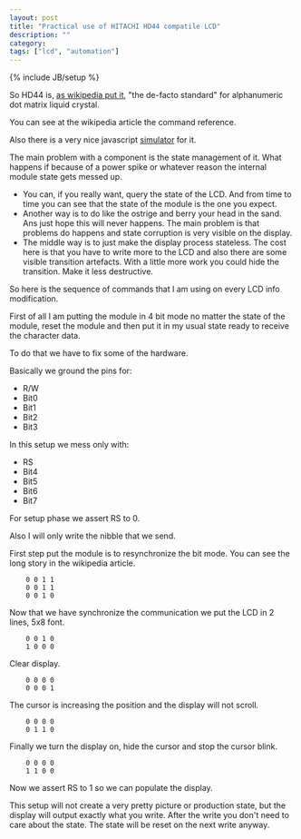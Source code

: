 ```yaml
---
layout: post
title: "Practical use of HITACHI HD44 compatile LCD"
description: ""
category: 
tags: ["lcd", "automation"]
---
```

{% include JB/setup %}

So HD44 is, [as wikipedia put it](https://en.wikipedia.org/wiki/Hitachi_HD44780_LCD_controller), "the de-facto standard" for alphanumeric dot matrix liquid crystal.

You can see at the wikipedia article the command reference.

Also there is a very nice javascript [simulator](http://www.dinceraydin.com/djlcdsim/djlcdsim.html) for it.

The main problem with a component is the state management of it.
What happens if because of a power spike or whatever reason the internal module
state gets messed up.

* You can, if you really want, query the state of the LCD.
And from time to time you can see that the state of the module is the one you expect.
* Another way is to do like the ostrige and berry your head in the sand.
Ans just hope this will never happens. The main problem is that problems do
happens and state corruption is very visible on the display.
* The middle way is to just make the display process stateless.
The cost here is that you have to write more to the LCD and also there are some
visible transition artefacts. With a little more work you could hide the transition.
Make it less destructive.

So here is the sequence of commands that I am using on every LCD info modification.

First of all I am putting the module in 4 bit mode no matter the state of
the module, reset the module and then put it in my usual state ready to receive
the character data.

To do that we have to fix some of the hardware.

Basically we ground the pins for:

* R/W
* Bit0
* Bit1
* Bit2
* Bit3

In this setup we mess only with:

* RS
* Bit4
* Bit5
* Bit6
* Bit7

For setup phase we assert RS to 0.

Also I will only write the nibble that we send.

First step put the module is to resynchronize the bit mode.
You can see the long story in the wikipedia article.

        0 0 1 1
        0 0 1 1
        0 0 1 0

Now that we have synchronize the communication we put the LCD in 2 lines, 5x8 font.

        0 0 1 0
        1 0 0 0

Clear display.

        0 0 0 0
        0 0 0 1

The cursor is increasing the position and the display will not scroll.

        0 0 0 0
        0 1 1 0

Finally we turn the display on, hide the cursor and stop the cursor blink.

        0 0 0 0
        1 1 0 0

Now we assert RS to 1 so we can populate the display.

This setup will not create a very pretty picture or production state,
but the display will output exactly what you write. After the write you don't
need to care about the state. The state will be reset on the next write anyway.




